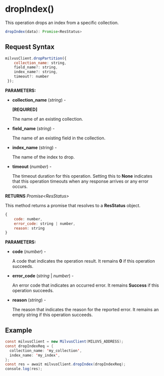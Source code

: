 # dropIndex()

This operation drops an index from a specific collection.

```javascript
dropIndex(data): Promise<ResStatus>
```

## Request Syntax

```javascript
milvusClient.dropPartition({
    collection_name: string,
    field_name?: string,
    index_name?: string,
    timeout?: number
 });
```

**PARAMETERS:**

- **collection_name** (*string*) -

    **[REQUIRED]**

    The name of an existing collection.

- **field_name** (*string*) -

    The name of an existing field in the collection.

- **index_name** (string) -

    The name of the index to drop.

- **timeout** (*number*) -

    The timeout duration for this operation. Setting this to **None** indicates that this operation timeouts when any response arrives or any error occurs.

**RETURNS** *Promise\<ResStatus>*

This method returns a promise that resolves to a **ResStatus** object.

```javascript
{
    code: number,
    error_code: string | number,
    reason: string
}
```

**PARAMETERS:**

- **code** (*number*) -

    A code that indicates the operation result. It remains **0** if this operation succeeds.

- **error_code** (*string* | *number*) -

    An error code that indicates an occurred error. It remains **Success** if this operation succeeds. 

- **reason** (*string*) - 

    The reason that indicates the reason for the reported error. It remains an empty string if this operation succeeds.

## Example

```java
const milvusClient = new MilvusClient(MILUVS_ADDRESS);
const dropIndexReq = {
  collection_name: 'my_collection',
  index_name: 'my_index',
};
const res = await milvusClient.dropIndex(dropIndexReq);
console.log(res);
```

